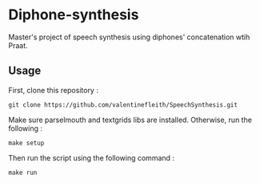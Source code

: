 # Diphone-synthesis
Master's project of speech synthesis using diphones' concatenation wtih Praat.

## Usage

First, clone this repository :
```
git clone https://github.com/valentinefleith/SpeechSynthesis.git
```

Make sure parselmouth and textgrids libs are installed.
Otherwise, run the following :
```
make setup
```

Then run the script using the following command :

```
make run
```
